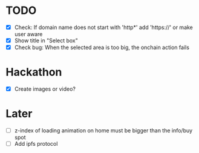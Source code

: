 
# TODO
- [x] Check: If domain name does not start with 'http*' add 'https://' or make user aware
- [x] Show title in "Select box"
- [x] Check bug: When the selected area is too big, the onchain action fails

# Hackathon
- [x] Create images or video?

# Later
- [ ] z-index of loading animation on home must be bigger than the info/buy spot
- [ ] Add ipfs protocol